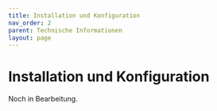 ```yaml
---
title: Installation und Konfiguration
nav_order: 2
parent: Technische Informationen
layout: page
---
```


# Installation und Konfiguration

Noch in Bearbeitung.
